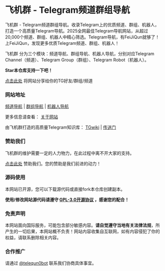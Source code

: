 # 飞机群 - Telegram频道群组导航

飞机群 - Telegram频道群组导航。收录Telegram上的优质频道、群组、机器人，打造一个高质量Telegram导航。2025全网最佳Telegram导航网站，从超过20,000个频道、群组、机器人中精心筛选。Telegram导航，有FeiJiQun就够了！上FeiJiQun，发现更多优质Telegram频道、群组、机器人！

飞机群 分为三个模块：频道导航、群组导航、机器人导航，分别对应Telegram Channel（频道）、Telegram Group（群组）、Telegram Robot（机器人）。

**Star本仓库支持一下吧！**

[点击此处](https://t.me/share?url=https%3A%2F%2Ffeijiqun.github.io%2F&text=%E6%88%91%E5%8F%91%E7%8E%B0%E4%BA%86%E4%B8%AATelegram%E5%AF%BC%E8%88%AA%EF%BC%8C%E9%87%8C%E9%9D%A2%E6%94%B6%E5%BD%95%E4%BA%86%E8%B6%85%E5%A4%9A%E4%BC%98%E8%B4%A8%E9%A2%91%E9%81%93%E3%80%81%E7%BE%A4%E7%BB%84%E5%92%8C%E6%9C%BA%E5%99%A8%E4%BA%BA%EF%BC%8C%E5%BF%AB%E6%9D%A5%E7%9C%8B%E7%9C%8B%E5%90%A7%EF%BC%81) 将网站分享给你的TG好友/群组/频道

### 网站地址

[频道导航](https://feijiqun.github.io/) | [群组导航](https://feijiqun.github.io/group/) | [机器人导航](https://feijiqun.github.io/robot/)

更多信息请查看： [关于网站](https://feijiqun.github.io/about/)

由飞机群打造的高质量Telegram知识库： [TGwiki](https://github.com/feijiqun/tgwiki/) | [传送门](https://feijiqun.github.io/tgwiki/)

### 赞助我们

飞机群的维护需要一定的人力物力，在此过程中离不开大家的支持。

[点击此处](https://feijiqun.github.io/donate/) 赞助我们。您的赞助是我们前进的动力！

### 源码使用

本网站已开源，您可以下载源代码或直接fork本仓库创建副本。

**使用/修改网站源代码请遵守 [GPL-3.0开源协议](https://github.com/feijiqun/feijiqun.github.io/blob/main/LICENSE) ，感谢您的配合！**

### 免责声明

本网站面向国际服务，可能包含部分敏感内容。**请自觉遵守当地有关法律法规**，所产生的一切后果，本网站概不负责！网站内容收集自互联网，如有内容侵犯了你的权益，请联系删除相关内容。

### 合作推广

请通过 [@telequn0bot](https://t.me/telequn0bot) 联系我们协商具体事宜。

